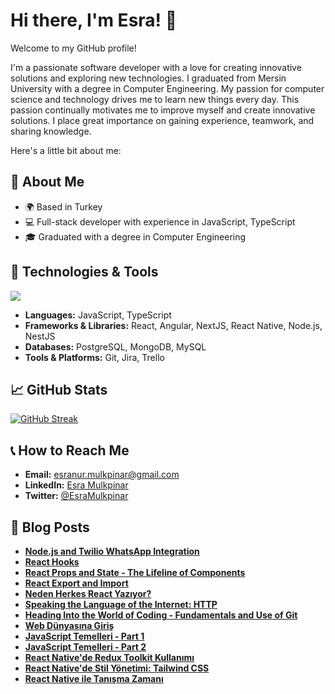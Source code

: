 # Hi there, I'm Esra! 👋

Welcome to my GitHub profile! 

I'm a passionate software developer with a love for creating innovative solutions and exploring new technologies.
I graduated from Mersin University with a degree in Computer Engineering. My passion for computer science and technology drives me to learn new things every day. 
This passion continually motivates me to improve myself and create innovative solutions. I place great importance on gaining experience, teamwork, and sharing knowledge.

Here's a little bit about me:

## 🚀 About Me
- 🌍 Based in Turkey
- 💻 Full-stack developer with experience in JavaScript, TypeScript
- 🎓 Graduated with a degree in Computer Engineering

## 🔧 Technologies & Tools

<p>
    <img src="https://skillicons.dev/icons?i=js,ts,react,nextjs,nodejs,angular,figma,notion,bitbucket,bootstrap,scss,tailwind,mongodb,postgres&perline=7" />
 </p>
 
- **Languages:** JavaScript, TypeScript
- **Frameworks & Libraries:** React, Angular, NextJS, React Native, Node.js, NestJS
- **Databases:** PostgreSQL, MongoDB, MySQL
- **Tools & Platforms:** Git, Jira, Trello

## 📈 GitHub Stats

[![GitHub Streak](https://github-readme-streak-stats.herokuapp.com?user=EsraMulkpinar)](https://git.io/streak-stats)

## 📞 How to Reach Me
- **Email:** [esranur.mulkpinar@gmail.com](mailto:esranur.mulkpinar@gmail.com)
- **LinkedIn:** [Esra Mulkpinar](https://www.linkedin.com/in/esramulkpinar/)
- **Twitter:** [@EsraMulkpinar](https://twitter.com/EsraMulkpinar)

## 📝 Blog Posts
- [**Node.js and Twilio WhatsApp Integration**](https://medium.com/bursa-bilişim-topluluğu/node-js-and-twilio-whatsapp-integration-671f6383612c)
- [**React Hooks**](https://medium.com/bursa-bilişim-topluluğu/react-hooks-fcc36697b535)
- [**React Props and State - The Lifeline of Components**](https://medium.com/bursa-bilişim-topluluğu/react-props-and-state-the-lifeline-of-components-f5516bdce923)
- [**React Export and Import**](https://medium.com/bursa-bilişim-topluluğu/react-export-and-import-8d07e48755bd)
- [**Neden Herkes React Yazıyor?**](https://medium.com/bursa-bilişim-topluluğu/neden-herkes-react-yazıyor-%EF%B8%8F-c7cb5681d668)
- [**Speaking the Language of the Internet: HTTP**](https://medium.com/bursa-bilişim-topluluğu/speaking-the-language-of-the-internet-http-%EF%B8%8F-bb909dcf1dfa)
- [**Heading Into the World of Coding - Fundamentals and Use of Git**](https://medium.com/bursa-bilişim-topluluğu/heading-into-the-world-of-coding-fundamentals-and-use-of-git-%EF%B8%8F-0fbccae9d28f)
- [**Web Dünyasına Giriş**](https://medium.com/bursa-bilişim-topluluğu/web-d%C3%BCnyas%C4%B1na-giri%C5%9F-%EF%B8%8F-c0b10be56a4e)
- [**JavaScript Temelleri - Part 1**](https://medium.com/bursa-bilişim-topluluğu/javascript-temelleri-part-1-96a996f7a8e0)
- [**JavaScript Temelleri - Part 2**](https://medium.com/bursa-bilişim-topluluğu/javascript-temelleri-part-2-8c1311d97740)
- [**React Native'de Redux Toolkit Kullanımı**](https://medium.com/bursa-bilişim-topluluğu/react-nativede-redux-toolkit-kullan%C4%B1m%C4%B1-18a04dab9eb1)
- [**React Native'de Stil Yönetimi: Tailwind CSS**](https://medium.com/@esranur.mulkpinar/react-nativede-stil-y%C3%B6netimi-tailwind-css-533d8bffcece)
- [**React Native ile Tanışma Zamanı**](https://medium.com/@esranur.mulkpinar/react-native-ile-tan%C4%B1%C5%9Fma-zaman%C4%B1-89d04b70f652)


